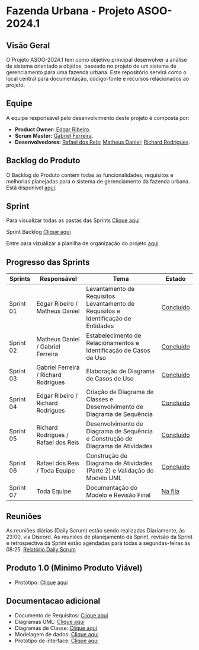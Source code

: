 # Fazenda Urbana - Projeto ASOO-2024.1

## Visão Geral
O Projeto ASOO-2024.1 tem como objetivo principal desenvolver a análise de sistema orientado a objetos, baseado no projeto de um sistema de gerenciamento para uma fazenda urbana. Este repositório servirá como o local central para documentação, código-fonte e recursos relacionados ao projeto.

## Equipe
A equipe responsável pelo desenvolvimento deste projeto é composta por:

- **Product Owner:** [Edgar Ribeiro](https://github.com/edgar-rib).
- **Scrum Master:** [Gabriel Ferreira](https://github.com/GabrielFerreira9961).
- **Desenvolvedores:** [Rafael dos Reis](https://github.com/rafaelreis8000); [Matheus Daniel](https://github.com/Matheusdsants); [Richard Rodrigues](https://github.com/Richardrr7).
  

## Backlog do Produto
O Backlog do Produto contém todas as funcionalidades, requisitos e melhorias planejadas para o sistema de gerenciamento da fazenda urbana. Está disponível [aqui](https://github.com/edgar-rib/Project-ASOO-2024.1/blob/main/BackLog/Backlog.pdf).

## Sprint
   Para visualizar todas as pastas das Sprints [Clique aqui](https://github.com/edgar-rib/Project-ASOO-2024.1/tree/main/BackLog/Sprints)
   
   Sprint Backlog [Clique aqui](https://github.com/edgar-rib/Project-ASOO-2024.1/blob/main/BackLog/Sprints/Sprint%20Backlog.pdf) 

   Entre para vizualizar a planilha de organização do projeto [aqui](https://unipead-my.sharepoint.com/:x:/g/personal/edgar_ribeiro3_aluno_unip_br/EaU-nMXuz4BPk5m3f19zBSoBl1xH115Q-ExXoF3_NAD8AQ?e=c3a1bj)


   
## Progresso das Sprints
| Sprints        | Responsável      | Tema                                                                                  | Estado          |
|----------------|------------------|---------------------------------------------------------------------------------------|-----------------|
| Sprint 01      | Edgar Ribeiro / Matheus Daniel            | Levantamento de Requisitos Levantamento de Requisitos e Identificação de Entidades    | [Concluído](https://github.com/edgar-rib/Project-ASOO-2024.1/tree/main/BackLog/Sprints/Sprint%201%20-%20Levantamento%20de%20Requisitos%20Levantamento%20de%20Requisitos%20e%20Identifica%C3%A7%C3%A3o%20de%20Entidades)|
| Sprint 02      | Matheus Daniel / Gabriel Ferreira           | Estabelecimento de Relacionamentos e Identificação de Casos de Uso                    | [Concluído](https://github.com/edgar-rib/Project-ASOO-2024.1/tree/main/BackLog/Sprints/Sprint%202%20-%20%20Estabelecimento%20de%20Relacionamentos%20e%20Identifica%C3%A7%C3%A3o%20de%20Casos%20de%20Uso/Vers%C3%A3o%201.1)|
| Sprint 03      | Gabriel Ferreira / Richard Rodrigues            | Elaboração de Diagrama de Casos de Uso                                                | [Concluído](https://github.com/edgar-rib/Project-ASOO-2024.1/tree/main/BackLog/Sprints/Sprint%203%20-%20Elabora%C3%A7%C3%A3o%20de%20Diagrama%20de%20Casos%20de%20Uso)|
| Sprint 04      | Edgar Ribeiro / Richard Rodrigues            | Criação de Diagrama de Classes e Desenvolvimento de Diagrama de Sequência             | [Concluído](https://github.com/edgar-rib/Project-ASOO-2024.1/tree/main/BackLog/Sprints/Sprint%204%20-%20Cria%C3%A7%C3%A3o%20de%20Diagrama%20de%20Classes%20e%20Desenvolvimento%20de%20Diagrama%20de%20Sequ%C3%AAncia/Vers%C3%A3o%201.1)|
| Sprint 05      | Richard Rodrigues / Rafael dos Reis           | Desenvolvimento de Diagrama de Sequência e Construção de Diagrama de Atividades       | [Concluído](https://github.com/edgar-rib/Project-ASOO-2024.1/tree/main/BackLog/Sprints/Sprint%205%20-%20Desenvolvimento%20de%20Diagrama%20de%20Sequ%C3%AAncia%20e%20Constru%C3%A7%C3%A3o%20de%20Diagrama%20de%20Atividades/Vers%C3%A3o%201.1)|
| Sprint 06      | Rafael dos Reis / Toda Equipe           | Construção de Diagrama de Atividades (Parte 2) e Validação do Modelo UML              | [Concluído](https://github.com/edgar-rib/Project-ASOO-2024.1/tree/main/BackLog/Sprints/Sprint%206%20-%20Constru%C3%A7%C3%A3o%20de%20Diagrama%20de%20Atividades%20(Parte%202)%20e%20Valida%C3%A7%C3%A3o%20do%20Modelo%20UML/Vers%C3%A3o%201.1)|
| Sprint 07      | Toda Equipe           | Documentação do Modelo e Revisão Final                                                | [Na fila](https://github.com/edgar-rib/Project-ASOO-2024.1/tree/main/BackLog/Sprints/Sprint%207%20-%20Documenta%C3%A7%C3%A3o%20do%20Modelo%20e%20Revis%C3%A3o%20Final/Vers%C3%A3o%201.1)|



## Reuniões
As reuniões diárias (Daily Scrum) estão sendo realizadas Diariamente, às 23:00, via Discord. As reuniões de planejamento da Sprint, revisão da Sprint e retrospectiva da Sprint estão agendadas para todas a segundas-feiras às 08:25. [Relatório Daily Scrum](https://github.com/edgar-rib/Project-ASOO-2024.1/blob/main/BackLog/Requisitos%20do%20Sistema)

## Produto 1.0 (Minimo Produto Viável)
- Protótipo: [Clique aqui](https://unipead-my.sharepoint.com/:f:/g/personal/edgar_ribeiro3_aluno_unip_br/Eq7FPvoQto5CqCEoqsZJ0xMBOUMLZy3hHVphXJ3-1Un8Zw?e=dju8NA)

## Documentacao adicional
- Documento de Requisitos: [Clique aqui](https://github.com/edgar-rib/Project-ASOO-2024.1/blob/main/BackLog/Requisitos%20do%20Sistema)
- Diagramas UML: [Clique aqui](https://github.com/edgar-rib/Project-ASOO-2024.1/tree/main/Diagrama%20UML)
- Diagramas de Classe: [Clique aqui](https://github.com/edgar-rib/Project-ASOO-2024.1/tree/main/Diagrama%20de%20Classes)
- Modelagem de dados: [Clique aqui](https://github.com/edgar-rib/Project-ASOO-2024.1/tree/main/Modelagem%20de%20Dados)
- Protótipo de interface: [Clique aqui](https://github.com/edgar-rib/Project-ASOO-2024.1/tree/main/Prototipagem%20Interface%20%20UI)




